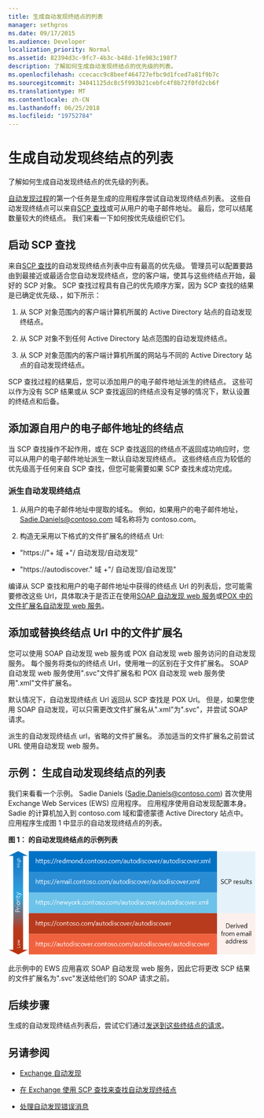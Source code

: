 ```yaml
---
title: 生成自动发现终结点的列表
manager: sethgros
ms.date: 09/17/2015
ms.audience: Developer
localization_priority: Normal
ms.assetid: 82394d3c-9fc7-4b3c-b48d-1fe983c198f7
description: 了解如何生成自动发现终结点的优先级的列表。
ms.openlocfilehash: ccecacc9c8beef464727efbc9d1fced7a81f9b7c
ms.sourcegitcommit: 34041125dc8c5f993b21cebfc4f8b72f0fd2cb6f
ms.translationtype: MT
ms.contentlocale: zh-CN
ms.lasthandoff: 06/25/2018
ms.locfileid: "19752784"
---
```

# <a name="generate-a-list-of-autodiscover-endpoints"></a>生成自动发现终结点的列表

了解如何生成自动发现终结点的优先级的列表。
  
[自动发现过程](autodiscover-for-exchange.md)的第一个任务是生成的应用程序尝试自动发现终结点列表。 这些自动发现终结点可以来自[SCP 查找](how-to-find-autodiscover-endpoints-by-using-scp-lookup-in-exchange.md)或可从用户的电子邮件地址。 最后，您可以结尾数量较大的终结点。 我们来看一下如何按优先级组织它们。 
  
## <a name="start-with-scp-lookup"></a>启动 SCP 查找
<a name="bk_StartWithScp"> </a>

来自[SCP 查找](how-to-find-autodiscover-endpoints-by-using-scp-lookup-in-exchange.md)的自动发现终结点列表中应有最高的优先级。 管理员可以配置要路由到最接近或最适合您自动发现终结点，您的客户端，使其与这些终结点开始，最好的 SCP 对象。 SCP 查找过程具有自己的优先顺序方案，因为 SCP 查找的结果是已确定优先级、，如下所示： 
  
1. 从 SCP 对象范围内的客户端计算机所属的 Active Directory 站点的自动发现终结点。
    
2. 从 SCP 对象不到任何 Active Directory 站点范围的自动发现终结点。
    
3. 从 SCP 对象范围内的客户端计算机所属的网站与不同的 Active Directory 站点的自动发现终结点。
    
SCP 查找过程的结果后，您可以添加用户的电子邮件地址派生的终结点。 这些可以作为没有 SCP 结果或从 SCP 查找返回的终结点没有足够的情况下，默认设置的终结点和后备。
  
## <a name="add-endpoints-derived-from-the-users-email-address"></a>添加源自用户的电子邮件地址的终结点
<a name="bk_AddDerivedEndpoints"> </a>

当 SCP 查找操作不起作用，或在 SCP 查找返回的终结点不返回成功响应时，您可以从用户的电子邮件地址派生一默认自动发现终结点。 这些终结点应为较低的优先级高于任何来自 SCP 查找，但您可能需要如果 SCP 查找未成功完成。
  
### <a name="to-derive-autodiscover-endpoints"></a>派生自动发现终结点

1. 从用户的电子邮件地址中提取的域名。 例如，如果用户的电子邮件地址，Sadie.Daniels@contoso.com 域名称将为 contoso.com。
    
2. 构造无采用以下格式的文件扩展名的终结点 Url:
    
  - "https://"+ 域 +"/ 自动发现/自动发现"
    
  - "https://autodiscover." 域 +"/ 自动发现/自动发现"
    
编译从 SCP 查找和用户的电子邮件地址中获得的终结点 Url 的列表后，您可能需要修改这些 Url，具体取决于是否正在使用[SOAP 自动发现 web 服务](http://msdn.microsoft.com/library/61c21ea9-7fea-4f56-8ada-bf80e1e6b074%28Office.15%29.aspx)或[POX 中的文件扩展名自动发现 web 服务](http://msdn.microsoft.com/library/877152f0-f4b1-4f63-b2ce-924f4bdf2d20%28Office.15%29.aspx)。
  
## <a name="add-or-replace-file-name-extensions-in-endpoint-urls"></a>添加或替换终结点 Url 中的文件扩展名
<a name="bk_FileExtensions"> </a>

您可以使用 SOAP 自动发现 web 服务或 POX 自动发现 web 服务访问的自动发现服务。 每个服务将类似的终结点 Url，使用唯一的区别在于文件扩展名。 SOAP 自动发现 web 服务使用".svc"文件扩展名和 POX 自动发现 web 服务使用".xml"文件扩展名。
  
默认情况下，自动发现终结点 Url 返回从 SCP 查找是 POX Url。 但是，如果您使用 SOAP 自动发现，可以只需更改文件扩展名从".xml"为".svc"，并尝试 SOAP 请求。
  
派生的自动发现终结点 url，省略的文件扩展名。 添加适当的文件扩展名之前尝试 URL 使用自动发现 web 服务。
  
## <a name="example-generating-a-list-of-autodiscover-endpoints"></a>示例： 生成自动发现终结点的列表
<a name="bk_Example"> </a>

我们来看看一个示例。 Sadie Daniels (Sadie.Daniels@contoso.com) 首次使用 Exchange Web Services (EWS) 应用程序。 应用程序使用自动发现配置本身。 Sadie 的计算机加入到 contoso.com 域和雷德蒙德 Active Directory 站点中。 应用程序生成图 1 中显示的自动发现终结点的列表。
  
**图 1： 的自动发现终结点的示例列表**

![自动发现终结点的示例列表，显示从 SCP 查找获得的终结点，具有比派生终结点更高的优先级。](media/Ex15_Autodiscover_GenerateList_Example.png)
  
此示例中的 EWS 应用喜欢 SOAP 自动发现 web 服务，因此它将更改 SCP 结果的文件扩展名为".svc"发送给他们的 SOAP 请求之前。
  
## <a name="next-steps"></a>后续步骤
<a name="bk_NextSteps"> </a>

生成的自动发现终结点列表后，尝试它们通过[发送到这些终结点的请求](how-to-get-user-settings-from-exchange-by-using-autodiscover.md)。
  
## <a name="see-also"></a>另请参阅


- [Exchange 自动发现](autodiscover-for-exchange.md)
    
- [在 Exchange 使用 SCP 查找来查找自动发现终结点](how-to-find-autodiscover-endpoints-by-using-scp-lookup-in-exchange.md)
    
- [处理自动发现错误消息](handling-autodiscover-error-messages.md)
    

